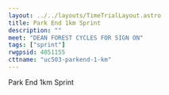 ```yaml
---
layout: ../../layouts/TimeTrialLayout.astro
title: Park End 1km Sprint
description: ""
meet: "DEAN FOREST CYCLES FOR SIGN ON"
tags: ["sprint"]
rwgpsid: 4051155
cttname: "uc503-parkend-1-km"
---
```


Park End 1km Sprint